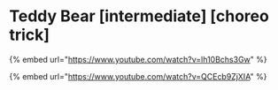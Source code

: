 # Teddy Bear \[intermediate] \[choreo trick]

{% embed url="https://www.youtube.com/watch?v=lh10Bchs3Gw" %}

{% embed url="https://www.youtube.com/watch?v=QCEcb9ZjXIA" %}

##
